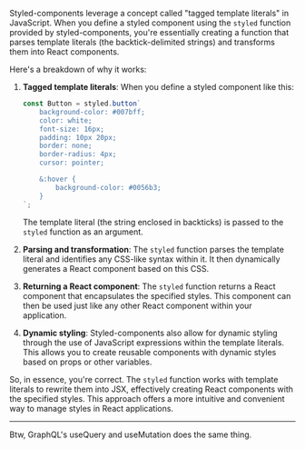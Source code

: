 Styled-components leverage a concept called "tagged template literals" in JavaScript. When you define a styled component using the `styled` function provided by styled-components, you're essentially creating a function that parses template literals (the backtick-delimited strings) and transforms them into React components.

Here's a breakdown of why it works:

1. **Tagged template literals**: When you define a styled component like this:

   ```javascript
   const Button = styled.button`
       background-color: #007bff;
       color: white;
       font-size: 16px;
       padding: 10px 20px;
       border: none;
       border-radius: 4px;
       cursor: pointer;

       &:hover {
           background-color: #0056b3;
       }
   `;
   ```

   The template literal (the string enclosed in backticks) is passed to the `styled` function as an argument.

2. **Parsing and transformation**: The `styled` function parses the template literal and identifies any CSS-like syntax within it. It then dynamically generates a React component based on this CSS.

3. **Returning a React component**: The `styled` function returns a React component that encapsulates the specified styles. This component can then be used just like any other React component within your application.

4. **Dynamic styling**: Styled-components also allow for dynamic styling through the use of JavaScript expressions within the template literals. This allows you to create reusable components with dynamic styles based on props or other variables.

So, in essence, you're correct. The `styled` function works with template literals to rewrite them into JSX, effectively creating React components with the specified styles. This approach offers a more intuitive and convenient way to manage styles in React applications.


---

Btw, GraphQL's useQuery and useMutation does the same thing.